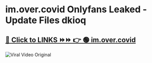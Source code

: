 
 # im.over.covid Onlyfans Leaked - Update Files dkioq

## <h2><a href="https://clipsfans.com/im.over.covid&ref=git">🔗 Click to LINKS ⏩⏩ 👉 🟢 im.over.covid </a></h2>

<a href="https://clipsfans.com/im.over.covid&ref=git" rel="nofollow" data-target="animated-image.originalLink"><img src="https://i.ibb.co.com/xMMVF88/686577567.gif" alt="Viral Video Original" style="max-width: 100%; display: inline-block;" data-target="animated-image.originalImage"></a>

